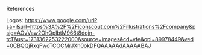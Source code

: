 References

Logos:
https://www.google.com/url?sa=i&url=https%3A%2F%2Ficonscout.com%2Fillustrations%2Fcompany&psig=AOvVaw2OhQplbtM966t8dojn-tcT&ust=1731362253222000&source=images&cd=vfe&opi=89978449&ved=0CBQQjRxqFwoTCOCMrJXh0okDFQAAAAAdAAAAABAJ
